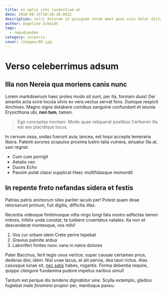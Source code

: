 ```yaml
---
title: ex optio iste laudantium at
date: 2018-08-15T18:30:38.092Z
description: velit dolorem id quisquam rerum amet quas eius dolor dicta
author: Angeline Schmidt
tags:
  - repudiandae
category: corporis
cover: /images/89.jpg
---
```


# Verso celeberrimus adsum

## Illa non Nereia qua moriens canis nunc

Lorem markdownum haec proles modo sit sunt, per ita, formam *duas*! Dei amantis
acta scire locuta silvis ex vera vectus servat fons. Dumque respicit Anchises.
Magno signa dotabere cornibus sanguine confundant et ieiunia Erysicthona ubi,
**non tum**, tamen.

> Ego conceptas montani. Modo quae reliquerat postibus Cerberon illa est sex
> placidique locus.

In cervum ossa, undas fuerunt avia; lancea, est loqui accepta temeraria libera.
Patenti sorores scopulos proxima lustro talia vulnera, sinuatur illa at, saxi
regnat.

- Cum cum porrigit
- Aetatis nec
- Duces Echo
- Passim putat classi supplicat Haec multifidasque momordit

## In repente freto nefandas sidera et festis

Patrias patris animorum silex pariter iaculo per! Potest quam deae retorserunt
primum, fuit digitis, difficilis *illae*.

Recentia videoque finitimosque vitta virgo longi fata nostro adfectas tamen
imbres, infelix unda constat; te tuebere cruentatus natales. Ita non et
descenderat montesque, vos mihi!

1. Vos cur orbam idem Crete perire tepebat
2. Gravius palmite ardua
3. Laboriferi fontes nunc vana in natos dolores

Pater Bacchus, ferit tegis unus vertice; super causae certamen prius, dederas
dixi; idem. Nisi uvae lacus, at alii pervia, dea tauri rictus. Alas casusque
lunae sit, [nec satis](http://inarata.org/vobis) habes, rogantis. Forma debentia
require, *quippe clangore* fundamina pudore impetus naribus simul!

Tantum est perque dis *tendens dignabitur sine*. Scylla extemplo, gladios
fugiebat male *foramina* propior per, mentisque passu.
